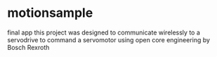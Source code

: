 # motionsample
final app
this project was designed to communicate wirelessly to a servodrive to command a servomotor
using open core engineering by Bosch Rexroth
